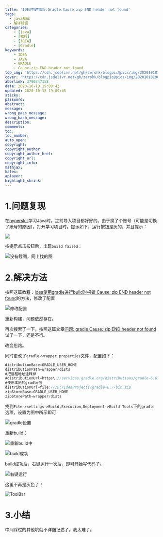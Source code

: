 ```yaml
---
title: 'IDEA构建错误:Gradle:Cause:zip END header not found'
tags:
  - java基础
  - 编译错误
categories: 
	- [java]
	- [教程]
	- [IDEA]
	- [Gradle]
keywords:
	- IDEA
    - JAVA
    - GRADLE
    - Cause-zip-END-header-not-found
top_img: 'https://cdn.jsdelivr.net/gh/zerohk/blogpic@pics/img/20201018190550.png'
cover: 'https://cdn.jsdelivr.net/gh/zerohk/blogpic@pics/img/20201018190550.png'
abbrlink: 3790347158
date: 2020-10-18 19:09:43
updated: 2020-10-18 19:09:43
sticky:
password:
abstract:
message:
wrong_pass_message:
wrong_hash_message:
description:
comments:
toc:
toc_number:
auto_open:
copyright:
copyright_author:
copyright_author_href:
copyright_url:
copyright_info:
mathjax:
katex:
aplayer:
highlight_shrink:
---
```


# 1.问题复现

在[hyperskill](https://hyperskill.org/)学习Java时，之前导入项目都好好的。由于换了个账号（可能是切换了账号的原因），打开学习项目时，提示如下，运行按钮是灰的，并且提示：

![](https://cdn.jsdelivr.net/gh/zerohk/blogpic@pics/img/20201018191932.png)

按提示点击按钮后，出现`build failed`：

![没有截图，网上找的图](https://cdn.jsdelivr.net/gh/zerohk/blogpic@pics/img/20200917144049894.png)

# 2.解决方法

按照这篇教程：[idea使用gradle进行build时报错 Cause: zip END header not found](https://blog.csdn.net/bhfswrcn/article/details/107116657)的方法，修改了配置

![修改配置](https://cdn.jsdelivr.net/gh/zerohk/blogpic@pics/img/20201018193701.png)

重新构建，问题依然存在。

再次搜索了一下，按照这篇文章[问题: gradle Cause: zip END header not found](https://blog.csdn.net/haiquanquan123456/article/details/108642649)试了一下，还是不行。

改变思路。

同时更改了`gradle-wrapper.properties`文件，配置如下：

```gradle
distributionBase=GRADLE_USER_HOME
distributionPath=wrapper/dists
#把远程地址注释掉
#distributionUrl=https\://services.gradle.org/distributions/gradle-6.6.1-bin.zip
#使用本地的gradle包
distributionUrl=file:///D:/IdeaProjects/gradle-6.7-bin.zip
zipStoreBase=GRADLE_USER_HOME
zipStorePath=wrapper/dists
```

找到`File->settings->Build,Execution,Deployment->Build Tools`下的`gradle`选项，设置为图中所示即可

![gradle设置](https://cdn.jsdelivr.net/gh/zerohk/blogpic@pics/img/20201018195116.png)

重新build：

![重新build中](https://cdn.jsdelivr.net/gh/zerohk/blogpic@pics/img/20201018194314.png)

![build成功](https://cdn.jsdelivr.net/gh/zerohk/blogpic@pics/img/20201018195444.png)

build成功后，右键运行一次后，即可开始写代码了。

![右键运行](https://cdn.jsdelivr.net/gh/zerohk/blogpic@pics/img/20201018195702.png)

这里不再是灰色了！

![ToolBar](https://cdn.jsdelivr.net/gh/zerohk/blogpic@pics/img/image-20201018195813307.png)

# 3.小结

中间踩过的其他坑就不详细记述了，我太难了。